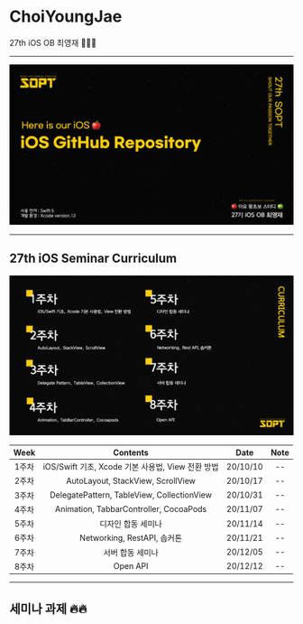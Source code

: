 # ChoiYoungJae
27th iOS OB 최영재 👨🏻‍💻

-------------------

![readmeMain](/ReadMe/ReadMeAsset/readme_main.png)

--------------

## 27th iOS Seminar Curriculum

![readme_seminar_list](/ReadMe/ReadMeAsset/readme_seminar_list.png)


| Week | Contents | Date | Note |
|:----:|:----:|:----:|:----:|
| 1주차 | iOS/Swift 기초, Xcode 기본 사용법, View 전환 방법 | 20/10/10 | -- |
| 2주차 | AutoLayout, StackView, ScrollView | 20/10/17 | -- |
| 3주차 | DelegatePattern, TableView, CollectionView | 20/10/31 | -- |
| 4주차 | Animation, TabbarController, CocoaPods | 20/11/07 | -- |
| 5주차 | 디자인 합동 세미나 | 20/11/14 | -- |
| 6주차 | Networking, RestAPI, 솝커톤 | 20/11/21 | -- |
| 7주차 | 서버 합동 세미나 | 20/12/05 | -- |
| 8주차 | Open API | 20/12/12 | -- |

--------

## 세미나 과제 🔥🔥

